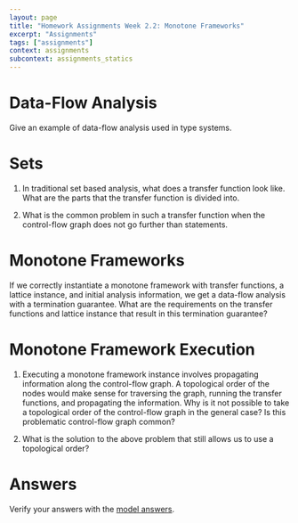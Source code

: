```yaml
---
layout: page
title: "Homework Assignments Week 2.2: Monotone Frameworks"
excerpt: "Assignments"
tags: ["assignments"]
context: assignments
subcontext: assignments_statics
---
```


# Data-Flow Analysis

Give an example of data-flow analysis used in type systems. 

# Sets

1. In traditional set based analysis, what does a transfer function look like. What are the parts that the transfer function is divided into. 

2. What is the common problem in such a transfer function when the control-flow graph does not go further than statements. 

# Monotone Frameworks

If we correctly instantiate a monotone framework with transfer functions, a lattice instance, and initial analysis information, we get a data-flow analysis with a termination guarantee. What are the requirements on the transfer functions and lattice instance that result in this termination guarantee? 

# Monotone Framework Execution

1. Executing a monotone framework instance involves propagating information along the control-flow graph. A topological order of the nodes would make sense for traversing the graph, running the transfer functions, and propagating the information. Why is it not possible to take a topological order of the control-flow graph in the general case? Is this problematic control-flow graph common?

2. What is the solution to the above problem that still allows us to use a topological order?

# Answers

Verify your answers with the [model answers](answers).
